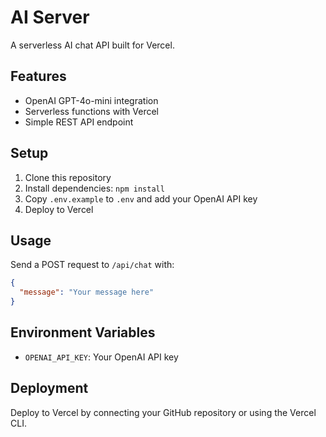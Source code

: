 # AI Server

A serverless AI chat API built for Vercel.

## Features

- OpenAI GPT-4o-mini integration
- Serverless functions with Vercel
- Simple REST API endpoint

## Setup

1. Clone this repository
2. Install dependencies: `npm install`
3. Copy `.env.example` to `.env` and add your OpenAI API key
4. Deploy to Vercel

## Usage

Send a POST request to `/api/chat` with:

```json
{
  "message": "Your message here"
}
```

## Environment Variables

- `OPENAI_API_KEY`: Your OpenAI API key

## Deployment

Deploy to Vercel by connecting your GitHub repository or using the Vercel CLI.
